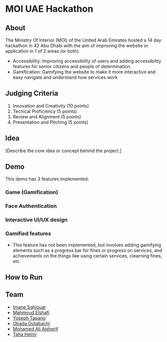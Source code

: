 # MOI UAE Hackathon

## About
The Ministry Of Interior (MOI) of the United Arab Emirates hosted a 14 day hackathon in 42 Abu Dhabi with the aim of improving the website or application in 1 of 2 areas (or both).
* Accessibility: Improving accessibility of users and adding accessibility features for senior citizens and people of determination.
* Gamification: Gamifying the website to make it more interactive and easy navigate and understand how services work

## Judging Criteria
1) Innovation and Creativity (10 points)
2) Tecnical Proficiency (5 points)
3) Review and Alignment (5 points)
4) Presentation and Pitching (5 points)

## Idea
[Describe the core idea or concept behind the project.]

## Demo
This demo has 3 features implemented:
### Game (Gamification)

### Face Authentication

### Interactive UI/UX design

### Gamified features
- This feature has not been implemented, but involves adding gamifying elements such as a progress bar for fines or progress on services, and achievements on the things like using certain services, clearning fines, etc


## How to Run

## Team
- [Imane Sghiouar](https://github.com/emy-sg)
- [Mahmoud Elshafi](https://github.com/MOMO24185)
- [Yoseph Tapano](https://github.com/Jo2831)
- [Obada Outabachi](https://github.com/0bada1)
- [Mohamed Ali Alsherif](https://github.com/KingMohamedAlsherif)
- [Taha Helmi](github.com/Thelmi)
